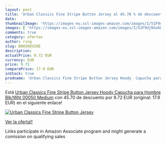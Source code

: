 ```yaml
---
layout: post
title: 'Urban Classics Fine Stripe Button Jersey al 45.70 % de descuento'
date: 
thumbnailImage: 'https://images-eu.ssl-images-amazon.com/images/I/51F9djNSo6L._SL200_.jpg'
images: [ 'https://images-eu.ssl-images-amazon.com/images/I/51F9djNSo6L._SL200_.jpg' ]
comments: true
category: ofertas
author: ring
slug: B00I88V2OE
description:
actualPrice: 9.72 EUR
currency: EUR
price: 9.72
comparePrice: 17.9 EUR
inStock: true
prodname: 'Urban Classics Fine Stripe Button Jersey Hoody  Capucha para Hombre   Blk/Wht 00050  Medium'
---
```


Está [Urban Classics Fine Stripe Button Jersey Hoody  Capucha para Hombre   Blk/Wht 00050  Medium](https://www.amazon.es/dp/B00I88V2OE/?tag=tolees-21) con 45.70 de descuento por 9.72 EUR (original: 17.9 EUR) en el siguiente enlace!

[![Urban Classics Fine Stripe Button Jersey](https://images-eu.ssl-images-amazon.com/images/I/51F9djNSo6L._SL200_.jpg)](https://www.amazon.es/dp/B00I88V2OE/?tag=tolees-21)

[Ver la oferta!!](https://www.amazon.es/dp/B00I88V2OE/?tag=tolees-21)

Links participate in Amazon Associate program and might generate a comission on qualifying sales


